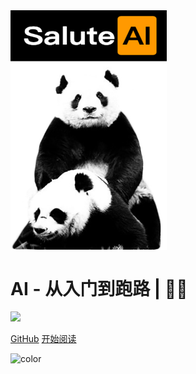 <img src="https://raw.githubusercontent.com/sanmaomashi/Salute_Artificial_Intelligence/main/img/1.jpg" width = "250" alt="Salute_Artificial_Intelligence" align=center />

<h1><B>AI - 从入门到跑路 | 🚴‍♂️ </B></h1>

<img src="https://img.shields.io/github/repo-size/sanmaomashi/Salute_Artificial_Intelligence.svg?label=Repo%20size&style=flat-square" height="20">
<img src="https://img.shields.io/badge/License-Apache%202.0-purple" data-origin="https://img.shields.io/badge/License-Apache%202.0-blue" alt="">


[GitHub](https://github.com/sanmaomashi/Salute_Artificial_Intelligence)
[开始阅读](/README.md)


<!-- 背景色 -->
![color](#fff)



